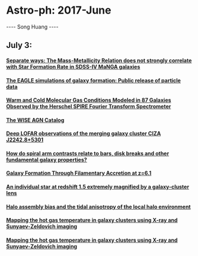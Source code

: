 # Astro-ph: 2017-June

---- Song Huang ----


## July 3:

#### [Separate ways: The Mass-Metallicity Relation does not strongly correlate with Star Formation Rate in SDSS-IV MaNGA galaxies](https://arxiv.org/abs/1706.09838)

#### [The EAGLE simulations of galaxy formation: Public release of particle data ](https://arxiv.org/abs/1706.09899)

#### [Warm and Cold Molecular Gas Conditions Modeled in 87 Galaxies Observed by the Herschel SPIRE Fourier Transform Spectrometer](https://arxiv.org/abs/1706.09900)

#### [The WISE AGN Catalog](https://arxiv.org/abs/1706.09901)

#### [Deep LOFAR observations of the merging galaxy cluster CIZA J2242.8+5301](https://arxiv.org/abs/1706.09903)

#### [How do spiral arm contrasts relate to bars, disk breaks and other fundamental galaxy properties?](https://arxiv.org/abs/1706.09904)

#### [Galaxy Formation Through Filamentary Accretion at z=6.1](https://arxiv.org/abs/1706.09968)

#### [An individual star at redshift 1.5 extremely magnified by a galaxy-cluster lens](https://arxiv.org/abs/1706.10279)

#### [Halo assembly bias and the tidal anisotropy of the local halo environment](https://arxiv.org/abs/1706.09906)

#### [Mapping the hot gas temperature in galaxy clusters using X-ray and Sunyaev-Zeldovich imaging](https://arxiv.org/abs/1706.10230)

#### [Mapping the hot gas temperature in galaxy clusters using X-ray and Sunyaev-Zeldovich imaging](https://arxiv.org/abs/1706.10230)
